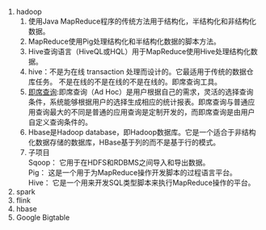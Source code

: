 1. hadoop    
    1. 使用Java MapReduce程序的传统方法用于结构化，半结构化和非结构化数据。   
    1. MapReduce使用Pig处理结构化和半结构化数据的脚本方法。     
    1. Hive查询语言（HiveQL或HQL）用于MapReduce使用Hive处理结构化数据。   
    1. hive：不是为在线 transaction 处理而设计的。它最适用于传统的数据仓库任务。 不是在线的不是在线的不是在线的。即席查询工具。         
    1. [即席查询](https://baike.baidu.com/item/%E5%8D%B3%E5%B8%AD%E6%9F%A5%E8%AF%A2):即席查询（Ad Hoc）是用户根据自己的需求，灵活的选择查询条件，系统能够根据用户的选择生成相应的统计报表。即席查询与普通应用查询最大的不同是普通的应用查询是定制开发的，而即席查询是由用户自定义查询条件的。        
    1. Hbase是Hadoop database，即Hadoop数据库。它是一个适合于非结构化数据存储的数据库，HBase基于列的而不是基于行的模式。      
    1. 子项目       
        Sqoop： 它用于在HDFS和RDBMS之间导入和导出数据。          
        Pig： 这是一个用于为MapReduce操作开发脚本的过程语言平台。    
        Hive： 它是一个用来开发SQL类型脚本来执行MapReduce操作的平台。     
1. spark       
1. flink    
1. hbase    
1. Google Bigtable    
